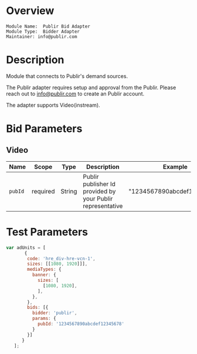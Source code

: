 # Overview

```
Module Name:  Publir Bid Adapter
Module Type:  Bidder Adapter
Maintainer: info@publir.com
```


# Description

Module that connects to Publir's demand sources.

The Publir adapter requires setup and approval from the Publir. Please reach out to info@publir.com to create an Publir account.

The adapter supports Video(instream).

# Bid Parameters
## Video

| Name | Scope | Type | Description | Example
| ---- | ----- | ---- | ----------- | -------
| `pubId` | required | String |  Publir publisher Id provided by your Publir representative  | "1234567890abcdef12345678"


# Test Parameters
```javascript
var adUnits = [
       {
        code: 'hre_div-hre-vcn-1',
        sizes: [[1080, 1920]]],
        mediaTypes: {
          banner: {
            sizes: [
              [1080, 1920],
            ],
          },
        },
        bids: [{
          bidder: 'publir',
          params: {
            pubId: '1234567890abcdef12345678'
          }
        }]
      }
   ];
```
